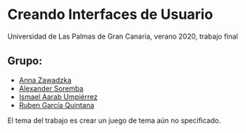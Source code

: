 # Creando Interfaces de Usuario
Universidad de Las Palmas de Gran Canaria, verano 2020, trabajo final
## Grupo: 
* [Anna Zawadzka](https://github.com/azawadzka)
* [Alexander Soremba](https://github.com/Rednaxelus)
* [Ismael Aarab Umpiérrez](https://github.com/canary255)
* [Ruben García Quintana](https://github.com/RubenGQ97)

El tema del trabajo es crear un juego de tema aún no specificado.  